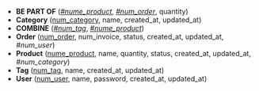 <!-- Generated by Mocodo 4.1.2 -->

- **BE PART OF** (<ins>_#nume_product_</ins>, <ins>_#num_order_</ins>, quantity)
- **Category** (<ins>num_category</ins>, name, created_at, updated_at)
- **COMBINE** (<ins>_#num_tag_</ins>, <ins>_#nume_product_</ins>)
- **Order** (<ins>num_order</ins>, num_invoice, status, created_at, updated_at, _#num_user_)
- **Product** (<ins>nume_product</ins>, name, quantity, status, created_at, updated_at, _#num_category_)
- **Tag** (<ins>num_tag</ins>, name, created_at, updated_at)
- **User** (<ins>num_user</ins>, name, password, created_at, updated_at)

